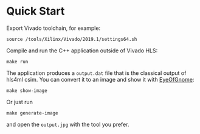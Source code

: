# Quick Start

Export Vivado toolchain, for example:
```
source /tools/Xilinx/Vivado/2019.1/settings64.sh
```

Compile and run the C++ application outside of Vivado HLS:
```
make run
```

The application produces a `output.dat` file that is the classical output of hls4ml csim. You can convert it to an image and show it with [EyeOfGnome](https://wiki.gnome.org/Apps/EyeOfGnome):
```
make show-image
```

Or just run
```
make generate-image
```
and open the `output.jpg` with the tool you prefer.
